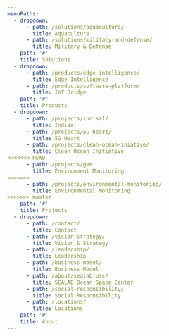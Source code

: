 ```yaml
---
menuPaths:
  - dropdown:
      - path: /solutions/aquaculture/
        title: Aquaculture
      - path: /solutions/military-and-defense/
        title: Military & Defense
    path: '#'
    title: Solutions
  - dropdown:
      - path: /products/edge-intelligence/
        title: Edge Intelligence
      - path: /products/software-platform/
        title: IoT Bridge
    path: '#'
    title: Products
  - dropdown:
      - path: /projects/indisal/
        title: Indisal
      - path: /projects/5G-heart/
        title: 5G Heart
      - path: /projects/clean-ocean-iniative/
        title: Clean Ocean Initiative
<<<<<<< HEAD
      - path: /projects/gem
        title: Environment Monitoring
=======
      - path: /projects/environmental-monitoring/
        title: Environmental Monitoring
>>>>>>> master
    path: '#'
    title: Projects
  - dropdown:
      - path: /contact/
        title: Contact
      - path: /vision-strategy/
        title: Vision & Strategy
      - path: /leadership/
        title: Leadership
      - path: /business-model/
        title: Business Model
      - path: /about/sealab-osc/
        title: SEALAB Ocean Space Center
      - path: /social-responsibility/
        title: Social Responsibility
      - path: /locations/
        title: Locations
    path: '#'
    title: About
---
```


